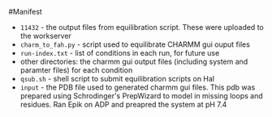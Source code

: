 #Manifest

* `11432` - the output files from equilibration script. These were uploaded to the workserver 
* `charm_to_fah.py` - script used to equilibrate CHARMM gui ouput files 
* `run-index.txt` - list of conditions in each run, for future use 
* other directories: the charmm gui output files (including system and paramter files) for each condition
* `qsub.sh` - shell script to submit equilibration scripts on Hal 
* `input` - the PDB file used to generated charmm gui files. This pdb was prepared using Schrodinger's PrepWizard to model in missing loops and residues. Ran Epik on ADP and preapred the system at pH 7.4 
